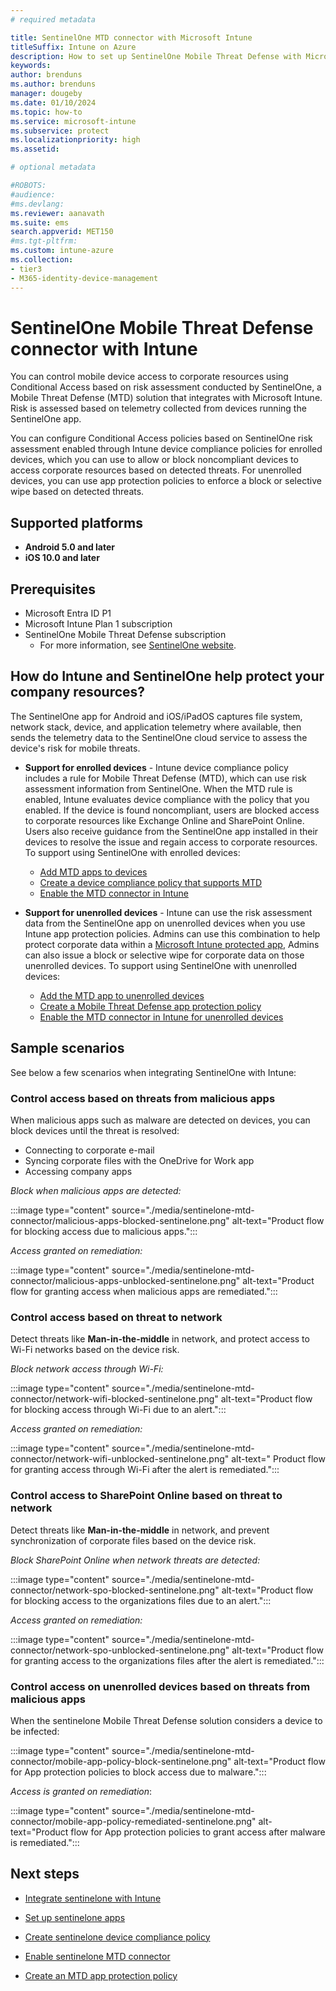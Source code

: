 ```yaml
---
# required metadata

title: SentinelOne MTD connector with Microsoft Intune
titleSuffix: Intune on Azure
description: How to set up SentinelOne Mobile Threat Defense with Microsoft Intune to control mobile device access to your corporate resources.
keywords:
author: brenduns
ms.author: brenduns
manager: dougeby
ms.date: 01/10/2024
ms.topic: how-to
ms.service: microsoft-intune
ms.subservice: protect
ms.localizationpriority: high
ms.assetid: 

# optional metadata

#ROBOTS:
#audience:
#ms.devlang:
ms.reviewer: aanavath
ms.suite: ems
search.appverid: MET150
#ms.tgt-pltfrm:
ms.custom: intune-azure
ms.collection:
- tier3
- M365-identity-device-management
---
```


# SentinelOne Mobile Threat Defense connector with Intune

You can control mobile device access to corporate resources using Conditional Access based on risk assessment conducted by SentinelOne, a Mobile Threat Defense (MTD) solution that integrates with Microsoft Intune. Risk is assessed based on telemetry collected from devices running the SentinelOne app.

You can configure Conditional Access policies based on SentinelOne risk assessment enabled through Intune device compliance policies for enrolled devices, which you can use to allow or block noncompliant devices to access corporate resources based on detected threats. For unenrolled devices, you can use app protection policies to enforce a block or selective wipe based on detected threats.

## Supported platforms

- **Android 5.0 and later**
- **iOS 10.0 and later**

## Prerequisites

- Microsoft Entra ID P1
- Microsoft Intune Plan 1 subscription
- SentinelOne Mobile Threat Defense subscription
  - For more information, see [SentinelOne website](https://www.sentinelone.com/).

## How do Intune and SentinelOne help protect your company resources?

The SentinelOne app for Android and iOS/iPadOS captures file system, network stack, device, and application telemetry where available, then sends the telemetry data to the SentinelOne cloud service to assess the device's risk for mobile threats.

- **Support for enrolled devices** - Intune device compliance policy includes a rule for Mobile Threat Defense (MTD), which can use risk assessment information from SentinelOne. When the MTD rule is enabled, Intune evaluates device compliance with the policy that you enabled. If the device is found noncompliant, users are blocked access to corporate resources like Exchange Online and SharePoint Online. Users also receive guidance from the SentinelOne app installed in their devices to resolve the issue and regain access to corporate resources. To support using SentinelOne with enrolled devices:

  - [Add MTD apps to devices](../protect/mtd-apps-ios-app-configuration-policy-add-assign.md)
  - [Create a device compliance policy that supports MTD](../protect/mtd-device-compliance-policy-create.md)
  - [Enable the MTD connector in Intune](../protect/mtd-connector-enable.md)

- **Support for unenrolled devices** - Intune can use the risk assessment data from the SentinelOne app on unenrolled devices when you use Intune app protection policies. Admins can use this combination to help protect corporate data within a [Microsoft Intune protected app](../apps/apps-supported-intune-apps.md), Admins can also issue a block or selective wipe for corporate data on those unenrolled devices. To support using SentinelOne with unenrolled devices:

  - [Add the MTD app to unenrolled devices](../protect/mtd-add-apps-unenrolled-devices.md)
  - [Create a Mobile Threat Defense app protection policy](../protect/mtd-app-protection-policy.md)
  - [Enable the MTD connector in Intune for unenrolled devices](../protect/mtd-enable-unenrolled-devices.md)
  
## Sample scenarios

See below a few scenarios when integrating SentinelOne with Intune:

### Control access based on threats from malicious apps

When malicious apps such as malware are detected on devices, you can block devices until the threat is resolved:

- Connecting to corporate e-mail
- Syncing corporate files with the OneDrive for Work app
- Accessing company apps

*Block when malicious apps are detected:*

:::image type="content" source="./media/sentinelone-mtd-connector/malicious-apps-blocked-sentinelone.png" alt-text="Product flow for blocking access due to malicious apps.":::

*Access granted on remediation:*

:::image type="content" source="./media/sentinelone-mtd-connector/malicious-apps-unblocked-sentinelone.png" alt-text="Product flow for granting access when malicious apps are remediated.":::

### Control access based on threat to network

Detect threats like **Man-in-the-middle** in network, and protect access to Wi-Fi networks based on the device risk.

*Block network access through Wi-Fi:*

:::image type="content" source="./media/sentinelone-mtd-connector/network-wifi-blocked-sentinelone.png" alt-text="Product flow for blocking access through Wi-Fi due to an alert.":::

*Access granted on remediation:*

:::image type="content" source="./media/sentinelone-mtd-connector/network-wifi-unblocked-sentinelone.png" alt-text=" Product flow for granting access through Wi-Fi after the alert is remediated.":::

### Control access to SharePoint Online based on threat to network

Detect threats like **Man-in-the-middle** in network, and prevent synchronization of corporate files based on the device risk.

*Block SharePoint Online when network threats are detected:*

:::image type="content" source="./media/sentinelone-mtd-connector/network-spo-blocked-sentinelone.png" alt-text="Product flow for blocking access to the organizations files due to an alert.":::

*Access granted on remediation:*

:::image type="content" source="./media/sentinelone-mtd-connector/network-spo-unblocked-sentinelone.png" alt-text="Product flow for granting access to the organizations files after the alert is remediated.":::

### Control access on unenrolled devices based on threats from malicious apps

When the sentinelone Mobile Threat Defense solution considers a device to be infected:

:::image type="content" source="./media/sentinelone-mtd-connector/mobile-app-policy-block-sentinelone.png" alt-text="Product flow for App protection policies to block access due to malware.":::

*Access is granted on remediation*:

:::image type="content" source="./media/sentinelone-mtd-connector/mobile-app-policy-remediated-sentinelone.png" alt-text="Product flow for App protection policies to grant access after malware is remediated.":::

## Next steps

- [Integrate sentinelone with Intune](sentinelone-mtd-connector-integration.md)

- [Set up sentinelone apps](mtd-apps-ios-app-configuration-policy-add-assign.md)

- [Create sentinelone device compliance policy](mtd-device-compliance-policy-create.md)

- [Enable sentinelone MTD connector](mtd-connector-enable.md)

- [Create an MTD app protection policy](../protect/mtd-app-protection-policy.md)

